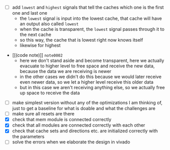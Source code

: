 - [ ] add `lowest` and `highest` signals that tell the caches which one is the first one and last one
	- the `lowest` signal is input into the lowest cache, that cache will have an output also called `lowest`
	- when the cache is transparent, the `lowest` signal passes through it to the next cache
	- so this way, the cache that is lowest right now knows itself
	- likewise for highest
- [[(code note)]] `note0002`
	- here we don't stand aside and become transparent, here we actually evacuate to higher level to free space and receive the new data, because the data we are receiving is newer
	- in the other cases we didn't do this because we would later receive even newer data, so we let a higher level receive this older data
	- but in this case we aren't receiving anything else, so we actually free up space to receive the data
- [ ] make simplest version without any of the optimizations I am thinking of, just to get a baseline for what is doable and what the challenges are
- [ ] make sure all resets are there
- [x] check that mem module is connected correctly
- [x] check that all modules are connected correctly with each other
- [x] check that cache sets and directions etc. are initialized correctly with the parameters
- [ ] solve the errors when we elaborate the design in vivado